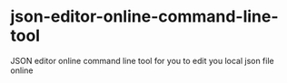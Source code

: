 # json-editor-online-command-line-tool
JSON editor online command line tool for you to edit you local json file online
